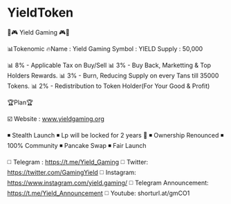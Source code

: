 # YieldToken
🤩🎮 Yield Gaming 🎮🤩

📊Tokenomic
🔥Name : Yield Gaming
Symbol : YIELD
Supply : 50,000 

📊 8% - Applicable Tax on Buy/Sell
📊 3% - Buy Back, Marketting & Top Holders Rewards. 
📊 3% - Burn, Reducing Supply on every Tans till 35000 Tokens. 
📊 2% - Redistribution to Token Holder(For Your Good & Profit) 

🏆Plan🏆

☑️ Website : www.yieldgaming.org

◾️ Stealth Launch
◾️ Lp will be locked for 2 years 🔐
◾️ Ownership Renounced
◾️ 100% Community
◾️ Pancake Swap
◾️ Fair Launch

◻️ Telegram : https://t.me/Yield_Gaming
◻️ Twitter: https://twitter.com/GamingYield
◻️ Instagram: https://www.instagram.com/yield.gaming/
◻️ Telegram Announcement: https://t.me/Yield_Announcement
◻️ Youtube: shorturl.at/gmCO1
